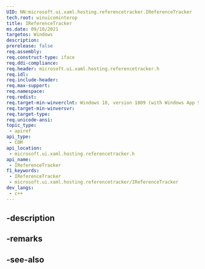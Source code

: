 ```yaml
---
UID: NN:microsoft.ui.xaml.hosting.referencetracker.IReferenceTracker
tech.root: winuicominterop
title: IReferenceTracker
ms.date: 09/10/2021
targetos: Windows
description: 
prerelease: false
req.assembly: 
req.construct-type: iface
req.ddi-compliance: 
req.header: microsoft.ui.xaml.hosting.referencetracker.h
req.idl: 
req.include-header: 
req.max-support: 
req.namespace: 
req.redist: 
req.target-min-winverclnt: Windows 10, version 1809 (with Windows App SDK 0.5 or later)
req.target-min-winversvr: 
req.target-type: 
req.unicode-ansi: 
topic_type:
 - apiref
api_type:
 - COM
api_location:
 - microsoft.ui.xaml.hosting.referencetracker.h
api_name:
 - IReferenceTracker
f1_keywords:
 - IReferenceTracker
 - microsoft.ui.xaml.hosting.referencetracker/IReferenceTracker
dev_langs:
 - c++
---
```


## -description

## -remarks

## -see-also

